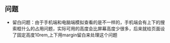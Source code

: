 ## 问题
- 留白问题：由于手机端和电脑端模拟查看的是不一样的，手机端会有上下的搜索框什么的占用问题，实际可用的高度会比屏幕高度少很多，后来就给页面设了固定高度10rem,上下用margin留白来处理这个问题